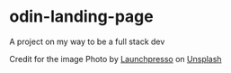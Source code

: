 # odin-landing-page
A project on my way to be a full stack dev


Credit for the image
Photo by <a href="https://unsplash.com/@launchpresso?utm_source=unsplash&utm_medium=referral&utm_content=creditCopyText">Launchpresso</a> on <a href="https://unsplash.com/t/blockchain?utm_source=unsplash&utm_medium=referral&utm_content=creditCopyText">Unsplash</a>
